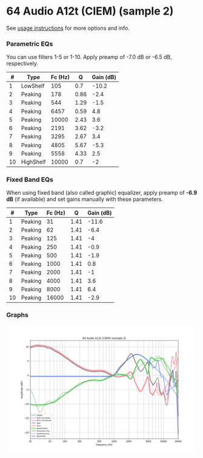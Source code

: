 # 64 Audio A12t (CIEM) (sample 2)
See [usage instructions](https://github.com/jaakkopasanen/AutoEq#usage) for more options and info.

### Parametric EQs
You can use filters 1-5 or 1-10. Apply preamp of -7.0 dB or -6.5 dB, respectively.

|   # | Type      |   Fc (Hz) |    Q |   Gain (dB) |
|-----|-----------|-----------|------|-------------|
|   1 | LowShelf  |       105 | 0.7  |       -10.2 |
|   2 | Peaking   |       178 | 0.86 |        -2.4 |
|   3 | Peaking   |       544 | 1.29 |        -1.5 |
|   4 | Peaking   |      6457 | 0.59 |         4.8 |
|   5 | Peaking   |     10000 | 2.43 |         3.6 |
|   6 | Peaking   |      2191 | 3.62 |        -3.2 |
|   7 | Peaking   |      3295 | 2.67 |         3.4 |
|   8 | Peaking   |      4805 | 5.67 |        -5.3 |
|   9 | Peaking   |      5558 | 4.33 |         2.5 |
|  10 | HighShelf |     10000 | 0.7  |        -2   |

### Fixed Band EQs
When using fixed band (also called graphic) equalizer, apply preamp of **-6.9 dB** (if available) and set gains manually with these parameters.

|   # | Type    |   Fc (Hz) |    Q |   Gain (dB) |
|-----|---------|-----------|------|-------------|
|   1 | Peaking |        31 | 1.41 |       -11.6 |
|   2 | Peaking |        62 | 1.41 |        -6.4 |
|   3 | Peaking |       125 | 1.41 |        -4   |
|   4 | Peaking |       250 | 1.41 |        -0.9 |
|   5 | Peaking |       500 | 1.41 |        -1.9 |
|   6 | Peaking |      1000 | 1.41 |         0.8 |
|   7 | Peaking |      2000 | 1.41 |        -1   |
|   8 | Peaking |      4000 | 1.41 |         3.6 |
|   9 | Peaking |      8000 | 1.41 |         6.4 |
|  10 | Peaking |     16000 | 1.41 |        -2.9 |

### Graphs
![](./64%20Audio%20A12t%20(CIEM)%20(sample%202).png)
